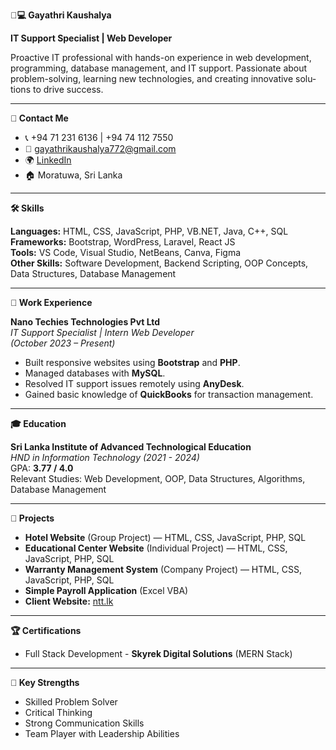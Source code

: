 <html>

<head>
<meta http-equiv=Content-Type content="text/html; charset=utf-8">
<meta name=Generator content="Microsoft Word 15 (filtered)">

</head>

<body lang=EN-US link="#0563C1" vlink="#954F72" style='word-wrap:break-word'>

<div class=WordSection1>

<p class=MsoNormal><b><span style='font-family:"Segoe UI Emoji",sans-serif'>&#128105;</span>‍</b><b><span
style='font-family:"Segoe UI Emoji",sans-serif'>&#128187;</span> Gayathri
Kaushalya</b></p>

<p class=MsoNormal><b>IT Support Specialist | Web Developer</b></p>

<p class=MsoNormal>Proactive IT professional with hands-on experience in web
development, programming, database management, and IT support. Passionate about
problem-solving, learning new technologies, and creating innovative solutions
to drive success.</p>

<div class=MsoNormal align=center style='text-align:center'>

<hr size=2 width="100%" align=center>

</div>

<p class=MsoNormal><b><span style='font-family:"Segoe UI Emoji",sans-serif'>&#128226;</span>
Contact Me</b></p>

<ul style='margin-top:0in' type=disc>
 <li class=MsoNormal><span style='font-family:"Segoe UI Emoji",sans-serif'>&#128222;</span>
     +94 71 231 6136 | +94 74 112 7550</li>
 <li class=MsoNormal><span style='font-family:"Segoe UI Emoji",sans-serif'>&#128231;</span>
     <a href="mailto:gayathrikaushalya772@gmail.com">gayathrikaushalya772@gmail.com</a></li>
 <li class=MsoNormal><span style='font-family:"Segoe UI Emoji",sans-serif'>&#127757;</span>
     <a href="https://www.linkedin.com/in/gayathri-kaushalya-135152340/">LinkedIn</a></li>
 <li class=MsoNormal><span style='font-family:"Segoe UI Emoji",sans-serif'>&#127968;</span>
     Moratuwa, Sri Lanka</li>
</ul>

<div class=MsoNormal align=center style='text-align:center'>

<hr size=2 width="100%" align=center>

</div>

<p class=MsoNormal><b><span style='font-family:"Segoe UI Emoji",sans-serif'>&#128736;️</span>
Skills</b></p>

<p class=MsoNormal><b>Languages:</b> HTML, CSS, JavaScript, PHP, VB.NET, Java,
C++, SQL<br>
<b>Frameworks:</b> Bootstrap, WordPress, Laravel, React JS<br>
<b>Tools:</b> VS Code, Visual Studio, NetBeans, Canva, Figma<br>
<b>Other Skills:</b> Software Development, Backend Scripting, OOP Concepts,
Data Structures, Database Management</p>

<div class=MsoNormal align=center style='text-align:center'>

<hr size=2 width="100%" align=center>

</div>

<p class=MsoNormal><b><span style='font-family:"Segoe UI Emoji",sans-serif'>&#127970;</span>
Work Experience</b></p>

<p class=MsoNormal><b>Nano Techies Technologies Pvt Ltd</b><br>
<i>IT Support Specialist | Intern Web Developer</i><br>
<i>(October 2023 – Present)</i></p>

<ul style='margin-top:0in' type=disc>
 <li class=MsoNormal>Built responsive websites using <b>Bootstrap</b> and <b>PHP</b>.</li>
 <li class=MsoNormal>Managed databases with <b>MySQL</b>.</li>
 <li class=MsoNormal>Resolved IT support issues remotely using <b>AnyDesk</b>.</li>
 <li class=MsoNormal>Gained basic knowledge of <b>QuickBooks</b> for
     transaction management.</li>
</ul>

<div class=MsoNormal align=center style='text-align:center'>

<hr size=2 width="100%" align=center>

</div>

<p class=MsoNormal><b><span style='font-family:"Segoe UI Emoji",sans-serif'>&#127891;</span>
Education</b></p>

<p class=MsoNormal><b>Sri Lanka Institute of Advanced Technological Education</b><br>
<i>HND in Information Technology (2021 - 2024)</i><br>
GPA: <b>3.77 / 4.0</b><br>
Relevant Studies: Web Development, OOP, Data Structures, Algorithms, Database
Management</p>

<div class=MsoNormal align=center style='text-align:center'>

<hr size=2 width="100%" align=center>

</div>

<p class=MsoNormal><b><span style='font-family:"Segoe UI Emoji",sans-serif'>&#128194;</span>
Projects</b></p>

<ul style='margin-top:0in' type=disc>
 <li class=MsoNormal><b>Hotel Website</b> (Group Project) — HTML, CSS,
     JavaScript, PHP, SQL</li>
 <li class=MsoNormal><b>Educational Center Website</b> (Individual Project) —
     HTML, CSS, JavaScript, PHP, SQL</li>
 <li class=MsoNormal><b>Warranty Management System</b> (Company Project) —
     HTML, CSS, JavaScript, PHP, SQL</li>
 <li class=MsoNormal><b>Simple Payroll Application</b> (Excel VBA)</li>
 <li class=MsoNormal><b>Client Website:</b> <a href="https://www.ntt.lk/">ntt.lk</a></li>
</ul>

<div class=MsoNormal align=center style='text-align:center'>

<hr size=2 width="100%" align=center>

</div>

<p class=MsoNormal><b><span style='font-family:"Segoe UI Emoji",sans-serif'>&#127942;</span>
Certifications</b></p>

<ul style='margin-top:0in' type=disc>
 <li class=MsoNormal>Full Stack Development - <b>Skyrek Digital Solutions</b>
     (MERN Stack)</li>
</ul>

<div class=MsoNormal align=center style='text-align:center'>

<hr size=2 width="100%" align=center>

</div>

<p class=MsoNormal><b><span style='font-family:"Segoe UI Emoji",sans-serif'>&#127775;</span>
Key Strengths</b></p>

<ul style='margin-top:0in' type=disc>
 <li class=MsoNormal>Skilled Problem Solver</li>
 <li class=MsoNormal>Critical Thinking</li>
 <li class=MsoNormal>Strong Communication Skills</li>
 <li class=MsoNormal>Team Player with Leadership Abilities</li>
</ul>

<p class=MsoNormal>&nbsp;</p>

</div>

</body>

</html>
